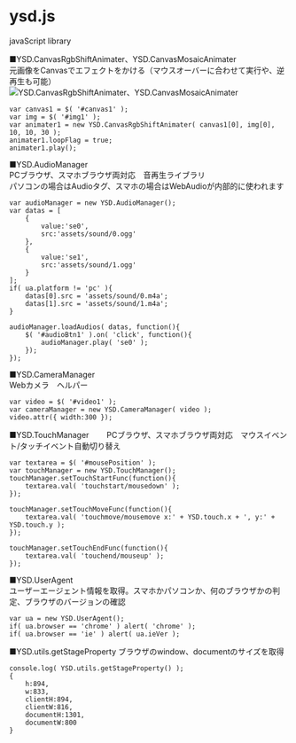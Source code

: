 # ysd.js
javaScript library


■YSD.CanvasRgbShiftAnimater、YSD.CanvasMosaicAnimater  
元画像をCanvasでエフェクトをかける（マウスオーバーに合わせて実行や、逆再生も可能）  
![YSD.CanvasRgbShiftAnimater、YSD.CanvasMosaicAnimater](http://skizi.jp/github/assets/images/canvas_animater.gif)
```
var canvas1 = $( '#canvas1' );
var img = $( '#img1' );
var animater1 = new YSD.CanvasRgbShiftAnimater( canvas1[0], img[0], 10, 10, 30 );
animater1.loopFlag = true;
animater1.play();
```  
  
  
■YSD.AudioManager  
PCブラウザ、スマホブラウザ両対応　音再生ライブラリ  
パソコンの場合はAudioタグ、スマホの場合はWebAudioが内部的に使われます
```
var audioManager = new YSD.AudioManager();
var datas = [
	{
		value:'se0',
		src:'assets/sound/0.ogg'
	},
	{
		value:'se1',
		src:'assets/sound/1.ogg'
	}
];
if( ua.platform != 'pc' ){
	datas[0].src = 'assets/sound/0.m4a';
	datas[1].src = 'assets/sound/1.m4a';
}

audioManager.loadAudios( datas, function(){
	$( '#audioBtn1' ).on( 'click', function(){
		audioManager.play( 'se0' );
	});
});
```  
  
  
■YSD.CameraManager  
Webカメラ　ヘルパー  
```
var video = $( '#video1' );
var cameraManager = new YSD.CameraManager( video );
video.attr({ width:300 });
```  
  
  
■YSD.TouchManager　　
PCブラウザ、スマホブラウザ両対応　マウスイベント/タッチイベント自動切り替え
```
var textarea = $( '#mousePosition' );
var touchManager = new YSD.TouchManager();
touchManager.setTouchStartFunc(function(){
	textarea.val( 'touchstart/mousedown' );
});

touchManager.setTouchMoveFunc(function(){
	textarea.val( 'touchmove/mousemove x:' + YSD.touch.x + ', y:' + YSD.touch.y );
});

touchManager.setTouchEndFunc(function(){
	textarea.val( 'touchend/mouseup' );
});
```  
  
  
■YSD.UserAgent  
ユーザーエージェント情報を取得。スマホかパソコンか、何のブラウザかの判定、ブラウザのバージョンの確認
```
var ua = new YSD.UserAgent();
if( ua.browser == 'chrome' ) alert( 'chrome' );
if( ua.browser == 'ie' ) alert( ua.ieVer );
```  
  
  
■YSD.utils.getStageProperty
ブラウザのwindow、documentのサイズを取得 
```
console.log( YSD.utils.getStageProperty() );
{
	h:894,
	w:833,
	clientH:894,
	clientW:816,
	documentH:1301,
	documentW:800
}
```